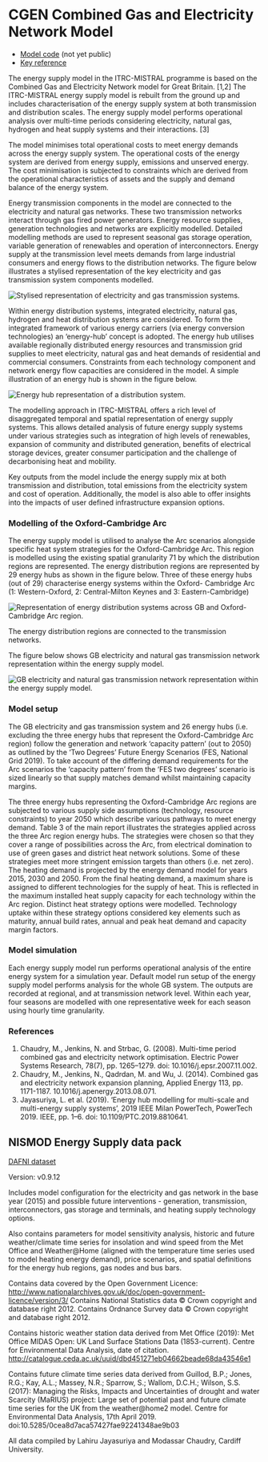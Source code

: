 # CGEN Combined Gas and Electricity Network Model

- [Model code](https://github.com/nismod/energy_supply) (not yet public)
- [Key reference](https://doi.org/10.1109/PTC.2019.8810641)

The energy supply model in the ITRC-MISTRAL programme is based on the Combined
Gas and Electricity Network model for Great Britain. [1,2] The ITRC-MISTRAL
energy supply model is rebuilt from the ground up and includes characterisation
of the energy supply system at both transmission and distribution scales. The
energy supply model performs operational analysis over multi-time periods
considering electricity, natural gas, hydrogen and heat supply systems and their
interactions. [3]

The model minimises total operational costs to meet energy demands across the
energy supply system. The operational costs of the energy system are derived
from energy supply, emissions and unserved energy. The cost minimisation is
subjected to constraints which are derived from the operational characteristics
of assets and the supply and demand balance of the energy system.

Energy transmission components in the model are connected to the electricity and
natural gas networks. These two transmission networks interact through gas fired
power generators. Energy resource supplies, generation technologies and networks
are explicitly modelled. Detailed modelling methods are used to represent
seasonal gas storage operation, variable generation of renewables and operation
of interconnectors. Energy supply at the transmission level meets demands from
large industrial consumers and energy flows to the distribution networks. The
figure below illustrates a stylised representation of the key electricity and
gas transmission system components modelled.

![Stylised representation of electricity and gas transmission systems.]()

Within energy distribution systems, integrated electricity, natural gas,
hydrogen and heat distribution systems are considered. To form the integrated
framework of various energy carriers (via energy conversion technologies) an
‘energy-hub’ concept is adopted. The energy hub utilises available regionally
distributed energy resources and transmission grid supplies to meet electricity,
natural gas and heat demands of residential and commercial consumers.
Constraints from each technology component and network energy flow capacities
are considered in the model. A simple illustration of an energy hub is shown in
the figure below.

![Energy hub representation of a distribution system.]()

The modelling approach in ITRC-MISTRAL offers a rich level of disaggregated
temporal and spatial representation of energy supply systems. This allows
detailed analysis of future energy supply systems under various strategies such
as integration of high levels of renewables, expansion of community and
distributed generation, benefits of electrical storage devices, greater consumer
participation and the challenge of decarbonising heat and mobility.

Key outputs from the model include the energy supply mix at both transmission
and distribution, total emissions from the electricity system and cost of
operation. Additionally, the model is also able to offer insights into the
impacts of user defined infrastructure expansion options.

### Modelling of the Oxford-Cambridge Arc

The energy supply model is utilised to analyse the Arc scenarios alongside
specific heat system strategies for the Oxford-Cambridge Arc. This region is
modelled using the existing spatial granularity 71 by which the distribution
regions are represented. The energy distribution regions are represented by 29
energy hubs as shown in the figure below. Three of these energy hubs (out of 29)
characterise energy systems within the Oxford- Cambridge Arc (1: Western-Oxford,
2: Central-Milton Keynes and 3: Eastern-Cambridge)

![Representation of energy distribution systems across GB and Oxford-Cambridge Arc region.]()

The energy distribution regions are connected to the transmission networks.

The figure below shows GB electricity and natural gas transmission network
representation within the energy supply model.

![GB electricity and natural gas transmission network representation within the energy supply model.]()

### Model setup

The GB electricity and gas transmission system and 26 energy hubs (i.e.
excluding the three energy hubs that represent the Oxford-Cambridge Arc region)
follow the generation and network ‘capacity pattern’ (out to 2050) as outlined
by the ‘Two Degrees’ Future Energy Scenarios (FES, National Grid 2019). To take
account of the differing demand requirements for the Arc scenarios the ‘capacity
pattern’ from the ‘FES two degrees’ scenario is sized linearly so that supply
matches demand whilst maintaining capacity margins.

The three energy hubs representing the Oxford-Cambridge Arc regions are
subjected to various supply side assumptions (technology, resource constraints)
to year 2050 which describe various pathways to meet energy demand. Table 3 of
the main report illustrates the strategies applied across the three Arc region
energy hubs. The strategies were chosen so that they cover a range of
possibilities across the Arc, from electrical domination to use of green gases
and district heat network solutions. Some of these strategies meet more
stringent emission targets than others (i.e. net zero). The heating demand is
projected by the energy demand model for years 2015, 2030 and 2050. From the
final heating demand, a maximum share is assigned to different technologies for
the supply of heat. This is reflected in the maximum installed heat supply
capacity for each technology within the Arc region. Distinct heat strategy
options were modelled. Technology uptake within these strategy options
considered key elements such as maturity, annual build rates, annual and peak
heat demand and capacity margin factors.

### Model simulation

Each energy supply model run performs operational analysis of the entire energy
system for a simulation year. Default model run setup of the energy supply model
performs analysis for the whole GB system. The outputs are recorded at regional,
and at transmission network level. Within each year, four seasons are modelled
with one representative week for each season using hourly time granularity.

### References

1. Chaudry, M., Jenkins, N. and Strbac, G. (2008). Multi-time period combined
   gas and electricity network optimisation. Electric Power Systems Research,
   78(7), pp. 1265–1279. doi: 10.1016/j.epsr.2007.11.002.
2. Chaudry, M., Jenkins, N., Qadrdan, M. and Wu, J. (2014). Combined gas and
   electricity network expansion planning, Applied Energy 113, pp. 1171-1187.
   10.1016/j.apenergy.2013.08.071.
3. Jayasuriya, L. et al. (2019). ‘Energy hub modelling for multi-scale and
   multi-energy supply systems’, 2019 IEEE Milan PowerTech, PowerTech 2019.
   IEEE, pp. 1–6. doi: 10.1109/PTC.2019.8810641.


## NISMOD Energy Supply data pack

[DAFNI dataset](https://facility.secure.dafni.rl.ac.uk/data/details?dataset_id=aa16e098-452b-496a-b3ae-dc95acd6959b&version_id=3d3380bc-2147-46a8-b1d6-74e755f3726b&metadata_id=134184ae-a086-4cf0-92c3-2ba9aa125c4e)

Version: v0.9.12

Includes model configuration for the electricity and gas network in the base
year (2015) and possible future interventions - generation, transmission,
interconnectors, gas storage and terminals, and heating supply technology
options.

Also contains parameters for model sensitivity analysis, historic and future
weather/climate time series for insolation and wind speed from the Met Office
and Weather@Home (aligned with the temperature time series used to model heating
energy demand), price scenarios, and spatial definitions for the energy hub
regions, gas nodes and bus bars.

Contains data covered by the Open Government Licence:
http://www.nationalarchives.gov.uk/doc/open-government-licence/version/3/
Contains National Statistics data © Crown copyright and database right 2012.
Contains Ordnance Survey data © Crown copyright and database right 2012.

Contains historic weather station data derived from Met Office (2019): Met
Office MIDAS Open: UK Land Surface Stations Data (1853-current). Centre for
Environmental Data Analysis, date of citation.
http://catalogue.ceda.ac.uk/uuid/dbd451271eb04662beade68da43546e1

Contains future climate time series data derived from Guillod, B.P.; Jones,
R.G.; Kay, A.L.; Massey, N.R.; Sparrow, S.; Wallom, D.C.H.; Wilson, S.S. (2017):
Managing the Risks, Impacts and Uncertainties of drought and water Scarcity
(MaRIUS) project: Large set of potential past and future climate time series for
the UK from the weather@home2 model. Centre for Environmental Data Analysis,
17th April 2019. doi:10.5285/0cea8d7aca57427fae92241348ae9b03

All data compiled by Lahiru Jayasuriya and Modassar Chaudry, Cardiff University.
